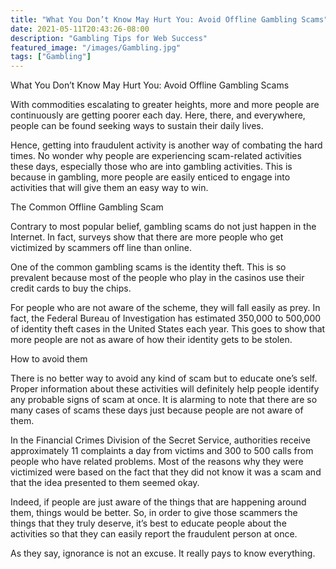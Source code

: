 ```yaml
---
title: "What You Don’t Know May Hurt You: Avoid Offline Gambling Scams"
date: 2021-05-11T20:43:26-08:00
description: "Gambling Tips for Web Success"
featured_image: "/images/Gambling.jpg"
tags: ["Gambling"]
---
```


What You Don’t Know May Hurt You: Avoid Offline Gambling Scams

With commodities escalating to greater heights, more and more people are continuously are getting poorer each day. Here, there, and everywhere, people can be found seeking ways to sustain their daily lives.

Hence, getting into fraudulent activity is another way of combating the hard times. No wonder why people are experiencing scam-related activities these days, especially those who are into gambling activities. This is because in gambling, more people are easily enticed to engage into activities that will give them an easy way to win.

The Common Offline Gambling Scam

Contrary to most popular belief, gambling scams do not just happen in the Internet. In fact, surveys show that there are more people who get victimized by scammers off line than online.

One of the common gambling scams is the identity theft. This is so prevalent because most of the people who play in the casinos use their credit cards to buy the chips.

For people who are not aware of the scheme, they will fall easily as prey. In fact, the Federal Bureau of Investigation has estimated 350,000 to 500,000 of identity theft cases in the United States each year. This goes to show that more people are not as aware of how their identity gets to be stolen.

How to avoid them

There is no better way to avoid any kind of scam but to educate one’s self. Proper information about these activities will definitely help people identify any probable signs of scam at once.  It is alarming to note that there are so many cases of scams these days just because people are not aware of them.

In the Financial Crimes Division of the Secret Service, authorities receive approximately 11 complaints a day from victims and 300 to 500 calls from people who have related problems. Most of the reasons why they were victimized were based on the fact that they did not know it was a scam and that the idea presented to them seemed okay.

Indeed, if people are just aware of the things that are happening around them, things would be better. So, in order to give those scammers the things that they truly deserve, it’s best to educate people about the activities so that they can easily report the fraudulent person at once.

As they say, ignorance is not an excuse. It really pays to know everything.

